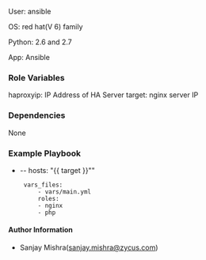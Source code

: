 User: ansible

OS: red hat(V 6) family

Python:  2.6 and 2.7

App: Ansible

### Role Variables
haproxyip: IP Address of HA Server
target: nginx server IP

### Dependencies

None

### Example Playbook

 - -- hosts:  "{{ target }}"" 
 
        vars_files:
            - vars/main.yml
            roles:
            - nginx
            - php
            
#### Author Information

- Sanjay Mishra(sanjay.mishra@zycus.com)
